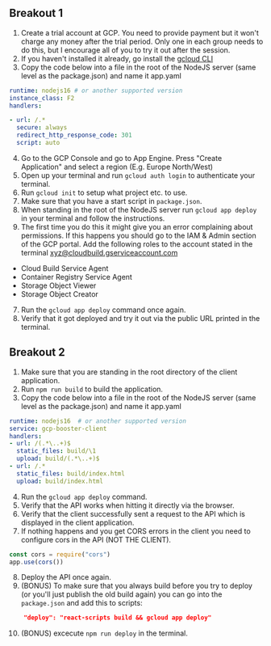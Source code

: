 
## Breakout 1

1. Create a trial account at GCP. You need to provide payment but it won't charge any money after the trial period. Only one in each group needs to do this, but I encourage all of you to try it out after the session.
2. If you haven't installed it already, go install the [gcloud CLI](https://cloud.google.com/sdk/docs/install)
3. Copy the code below into a file in the root of the NodeJS server (same level as the package.json) and name it app.yaml
```yaml
runtime: nodejs16 # or another supported version
instance_class: F2
handlers:

- url: /.*
  secure: always
  redirect_http_response_code: 301
  script: auto
```
4. Go to the GCP Console and go to App Engine. Press "Create Application" and select a region (E.g. Europe North/West)
4. Open up your terminal and run `gcloud auth login` to authenticate your terminal.
5. Run `gcloud init` to setup what project etc. to use.
5. Make sure that you have a start script in `package.json`.
5. When standing in the root of the NodeJS server run `gcloud app deploy` in your terminal and follow the instructions.
6.  The first time you do this it might give you an error complaining about permissions. If this happens you should go to the IAM & Admin section of the GCP portal. Add the following roles to the account stated in the terminal xyz@cloudbuild.gserviceaccount.com 
- Cloud Build Service Agent
- Container Registry Service Agent
- Storage Object Viewer
- Storage Object Creator
7. Run the `gcloud app deploy` command once again.
8. Verify that it got deployed and try it out via the public URL printed in the terminal. 



## Breakout 2

1. Make sure that you are standing in the root directory of the client application.
2. Run `npm run build` to build the application.
3. Copy the code below into a file in the root of the NodeJS server (same level as the package.json) and name it app.yaml


```yaml
runtime: nodejs16  # or another supported version
service: gcp-booster-client
handlers:
- url: /(.*\..+)$
  static_files: build/\1
  upload: build/(.*\..+)$
- url: /.*
  static_files: build/index.html
  upload: build/index.html
```
4. Run the `gcloud app deploy` command.
5. Verify that the API works when hitting it directly via the browser.
6. Verify that the client successfully sent a request to the API which is displayed in the client application. 
7. If nothing happens and you get CORS errors in the client you need to configure cors in the API (NOT THE CLIENT).

```js
const cors = require("cors")
app.use(cors())
```
8. Deploy the API once again.
9. (BONUS) To make sure that you always build before you try to deploy (or you'll just publish the old build again) you can go into the `package.json` and add this to scripts:
```json
    "deploy": "react-scripts build && gcloud app deploy"
```
10. (BONUS)  excecute `npm run deploy` in the terminal.